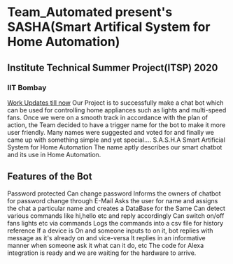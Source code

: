# Team_Automated present's SASHA(Smart Artifical System for Home Automation)
## Institute Technical Summer Project(ITSP) 2020
### IIT Bombay

[Work Updates till now](UPDATES.md)
Our Project is to successfully make a chat bot which can be used for controlling home appliances such as lights and multi-speed fans.
Once we were on a smooth track in accordance with the plan of action, the Team decided to have a trigger name for the bot to make it more user friendly. Many names were suggested and voted for and finally we came up with something simple and yet special….
S.A.S.H.A 
Smart Artificial System for Home Automation
The name aptly describes our smart chatbot and its use in Home Automation. 
## Features of the Bot
Password protected
Can change password
Informs the owners of chatbot for password change through E-Mail
Asks the user for name and assigns the chat a particular name and creates a DataBase for the Same
Can detect various commands like hi,hello etc and reply accordingly
Can switch on/off fans lights etc via commands
Logs the commands into a csv file for history reference
If a device is On and someone inputs to on it, bot replies with message as it's already on and vice-versa
It replies in an informative manner when someone ask it what can it do, etc 
The code for Alexa integration is ready and we are waiting for the hardware to arrive.
